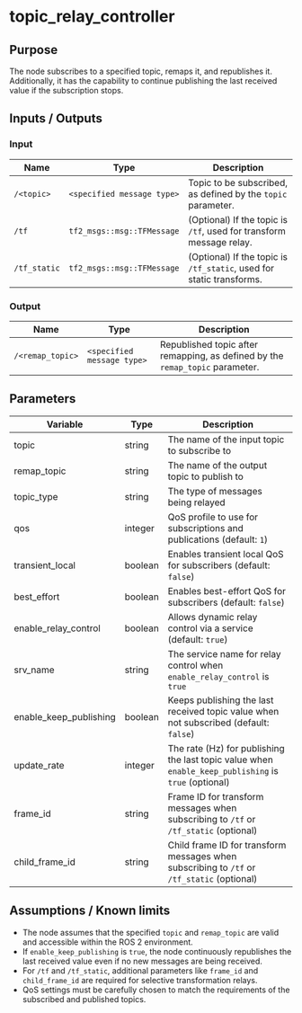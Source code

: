 # topic_relay_controller

## Purpose

The node subscribes to a specified topic, remaps it, and republishes it. Additionally, it has the capability to continue publishing the last received value if the subscription stops.

## Inputs / Outputs

### Input

| Name         | Type                       | Description                                                          |
| ------------ | -------------------------- | -------------------------------------------------------------------- |
| `/<topic>`   | `<specified message type>` | Topic to be subscribed, as defined by the `topic` parameter.         |
| `/tf`        | `tf2_msgs::msg::TFMessage` | (Optional) If the topic is `/tf`, used for transform message relay.  |
| `/tf_static` | `tf2_msgs::msg::TFMessage` | (Optional) If the topic is `/tf_static`, used for static transforms. |

### Output

| Name             | Type                       | Description                                                                   |
| ---------------- | -------------------------- | ----------------------------------------------------------------------------- |
| `/<remap_topic>` | `<specified message type>` | Republished topic after remapping, as defined by the `remap_topic` parameter. |

## Parameters

| Variable | Type | Description |
|----------|------|-------------|
| topic | string | The name of the input topic to subscribe to |
| remap_topic | string | The name of the output topic to publish to |
| topic_type | string | The type of messages being relayed |
| qos | integer | QoS profile to use for subscriptions and publications (default: `1`) |
| transient_local | boolean | Enables transient local QoS for subscribers (default: `false`) |
| best_effort | boolean | Enables best-effort QoS for subscribers (default: `false`) |
| enable_relay_control | boolean | Allows dynamic relay control via a service (default: `true`) |
| srv_name | string | The service name for relay control when `enable_relay_control` is `true` |
| enable_keep_publishing | boolean | Keeps publishing the last received topic value when not subscribed (default: `false`) |
| update_rate | integer | The rate (Hz) for publishing the last topic value when `enable_keep_publishing` is `true` (optional) |
| frame_id | string | Frame ID for transform messages when subscribing to `/tf` or `/tf_static` (optional) |
| child_frame_id | string | Child frame ID for transform messages when subscribing to `/tf` or `/tf_static` (optional) |

## Assumptions / Known limits

- The node assumes that the specified `topic` and `remap_topic` are valid and accessible within the ROS 2 environment.
- If `enable_keep_publishing` is `true`, the node continuously republishes the last received value even if no new messages are being received.
- For `/tf` and `/tf_static`, additional parameters like `frame_id` and `child_frame_id` are required for selective transformation relays.
- QoS settings must be carefully chosen to match the requirements of the subscribed and published topics.
